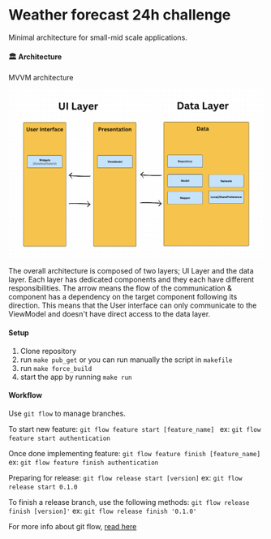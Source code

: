 
# Weather forecast 24h challenge
Minimal architecture for small-mid scale applications.

#### 🏛️ Architecture
MVVM architecture

![layer](images/image01.png)

The overall architecture is composed of two layers; UI Layer and the data layer. Each layer has dedicated components and they each have different responsibilities. The arrow means the flow of the communication & component has a dependency on the target component following its direction.
This means that the User interface can only communicate to the ViewModel and doesn't have direct access to the data layer.


#### Setup
1. Clone repository
2. run `make pub_get` or you can run manually the script in `makefile`
3. run `make force_build`
4. start the app by running `make run`

#### Workflow
Use `git flow` to manage branches.

To start new feature:
`git flow feature start [feature_name] ` ex: `git flow feature start authentication`

Once done implementing feature:
`git flow feature finish [feature_name] ` ex: `git flow feature finish authentication`

Preparing for release:
`git flow release start [version]` ex: `git flow release start 0.1.0`

To finish a release branch, use the following methods:
`git flow release finish [version]'` ex: `git flow release finish '0.1.0'`

For more info about git flow, [read here](https://www.atlassian.com/git/tutorials/comparing-workflows/gitflow-workflow#:~:text=What%20is%20Gitflow%3F,lived%20branches%20and%20larger%20commits. "read here")


